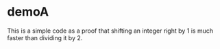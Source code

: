 # demoA
This is a simple code as a proof that shifting an integer right by 1 is much faster than dividing it by 2.
